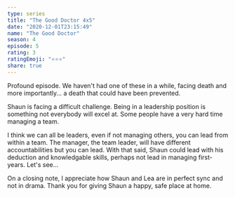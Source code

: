 ```yaml
---
type: series
title: "The Good Doctor 4x5"
date: "2020-12-01T23:15:49"
name: "The Good Doctor"
season: 4
episode: 5
rating: 3
ratingEmoji: "⭐️⭐️⭐️"
share: true
---
```


Profound episode. We haven't had one of these in a while, facing death and more importantly... a death that could have been prevented.

Shaun is facing a difficult challenge. Being in a leadership position is something not everybody will excel at. Some people have a very hard time managing a team.

I think we can all be leaders, even if not managing others, you can lead from within a team. The manager, the team leader, will have different accountabilities but you can lead.
With that said, Shaun could lead with his deduction and knowledgable skills, perhaps not lead in managing first-years. Let's see...

On a closing note, I appreciate how Shaun and Lea are in perfect sync and not in drama. Thank you for giving Shaun a happy, safe place at home.
